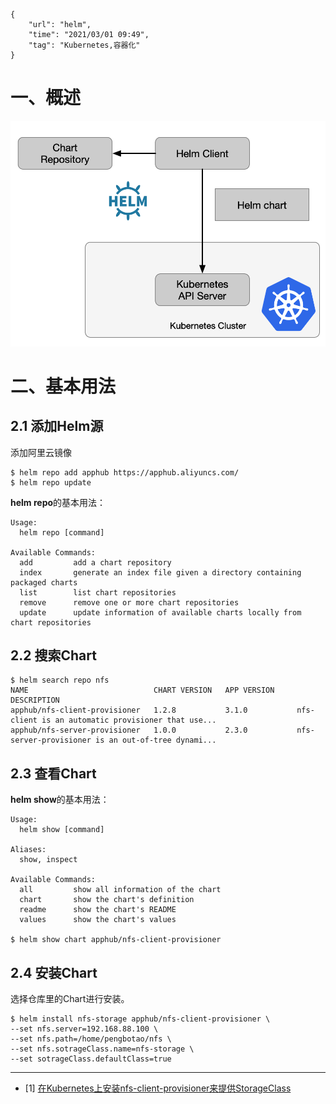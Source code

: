 ```
{
    "url": "helm",
    "time": "2021/03/01 09:49",
    "tag": "Kubernetes,容器化"
}
```



# 一、概述

![](../../static/uploads/helm-chart.png)


# 二、基本用法

## 2.1 添加Helm源

添加阿里云镜像

```
$ helm repo add apphub https://apphub.aliyuncs.com/
$ helm repo update
```

**helm repo**的基本用法：

```
Usage:
  helm repo [command]

Available Commands:
  add         add a chart repository
  index       generate an index file given a directory containing packaged charts
  list        list chart repositories
  remove      remove one or more chart repositories
  update      update information of available charts locally from chart repositories

```

## 2.2 搜索Chart

```
$ helm search repo nfs
NAME                            CHART VERSION   APP VERSION     DESCRIPTION
apphub/nfs-client-provisioner   1.2.8           3.1.0           nfs-client is an automatic provisioner that use...
apphub/nfs-server-provisioner   1.0.0           2.3.0           nfs-server-provisioner is an out-of-tree dynami...
```

## 2.3 查看Chart

**helm show**的基本用法：

```
Usage:
  helm show [command]

Aliases:
  show, inspect

Available Commands:
  all         show all information of the chart
  chart       show the chart's definition
  readme      show the chart's README
  values      show the chart's values

$ helm show chart apphub/nfs-client-provisioner
```

## 2.4 安装Chart

选择仓库里的Chart进行安装。

```
$ helm install nfs-storage apphub/nfs-client-provisioner \
--set nfs.server=192.168.88.100 \
--set nfs.path=/home/pengbotao/nfs \
--set nfs.sotrageClass.name=nfs-storage \
--set sotrageClass.defaultClass=true
```


---

- [1] [在Kubernetes上安装nfs-client-provisioner来提供StorageClass](https://knner.wang/2019/12/02/install-nfs-client-provisioner-storageclass.html)